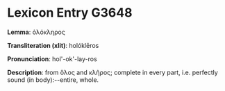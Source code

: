 # Lexicon Entry G3648

**Lemma**: ὁλόκληρος

**Transliteration (xlit)**: holóklēros

**Pronunciation**: hol'-ok'-lay-ros

**Description**:
from ὅλος and κλῆρος; complete in every part, i.e. perfectly sound (in body):--entire, whole.
